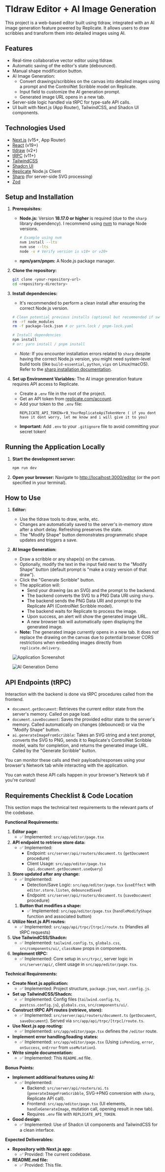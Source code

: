 # Tldraw Editor + AI Image Generation

This project is a web-based editor built using tldraw, integrated with an AI image generation feature powered by Replicate. It allows users to draw scribbles and transform them into detailed images using AI.

## Features

*   Real-time collaborative vector editor using tldraw.
*   Automatic saving of the editor's state (debounced).
*   Manual shape modification button.
*   AI Image Generation:
    *   Convert drawings/scribbles on the canvas into detailed images using a prompt and the ControlNet Scribble model on Replicate.
    *   Input field to customize the AI generation prompt.
    *   Generated image URL opens in a new tab.
*   Server-side logic handled via tRPC for type-safe API calls.
*   UI built with Next.js (App Router), TailwindCSS, and Shadcn UI components.

## Technologies Used

*   [Next.js](https://nextjs.org/) (v15+, App Router)
*   [React](https://reactjs.org/) (v19+)
*   [tldraw](https://tldraw.dev/) (v2+)
*   [tRPC](https://trpc.io/) (v11+)
*   [TailwindCSS](https://tailwindcss.com/)
*   [Shadcn UI](https://ui.shadcn.com/)
*   [Replicate](https://replicate.com/) Node.js Client
*   [Sharp](https://sharp.pixelplumbing.com/) (for server-side SVG processing)
*   [Zod](https://zod.dev/)

## Setup and Installation



1.  **Prerequisites:**
    *   **Node.js:** Version **18.17.0 or higher** is required (due to the `sharp` library dependency). I recommend using [nvm](https://github.com/nvm-sh/nvm) to manage Node versions.
        ```bash
        # Example using nvm
        nvm install --lts
        nvm use --lts
        node -v # Verify version is v18+ or v20+
        ```
        
    *   **npm/yarn/pnpm:** A Node.js package manager.

2.  **Clone the repository:**
    ```bash
    git clone <your-repository-url>
    cd <repository-directory>
    ```

3.  **Install dependencies:**
    *   It's recommended to perform a clean install after ensuring the correct Node.js version.
    ```bash
    # Clean potential previous installs (optional but recommended if switching Node versions)
    rm -rf node_modules
    rm -f package-lock.json # or yarn.lock / pnpm-lock.yaml

    # Install dependencies
    npm install
    # or: yarn install / pnpm install
    ```
    *   *Note:* If you encounter installation errors related to `sharp` despite having the correct Node.js version, you might need system-level build tools (like `build-essential`, `python`, `vips` on Linux/macOS). Refer to the [sharp installation documentation](https://sharp.pixelplumbing.com/install).

4.  **Set up Environment Variables:**
    The AI image generation feature requires API access to Replicate.
    *   Create a `.env` file in the root of the project.
    *   Get an API token from [replicate.com/account](https://replicate.com/account).
    *   Add your token to the `.env` file:
        ```env
        REPLICATE_API_TOKEN=r8_YourReplicateApiTokenHere ( if you dont have it dont worry, let me know and i will give it to you)
        ```
    *   **Important:** Add `.env` to your `.gitignore` file to avoid committing your secret token!

## Running the Application Locally

1.  **Start the development server:**
    ```bash
    npm run dev
    ```

2.  **Open your browser:**
    Navigate to [http://localhost:3000/editor](http://localhost:3000/editor) (or the port specified in your terminal).

## How to Use

1.  **Editor:**
    *   Use the tldraw tools to draw, write, etc.
    *   Changes are automatically saved to the server's in-memory store after a short delay. Refreshing preserves the state.
    *   The "Modify Shape" button demonstrates programmatic shape updates and triggers a save.


    

2.  **AI Image Generation:**
    *   Draw a scribble or any shape(s) on the canvas.
    *   Optionally, modify the text in the input field next to the "Modify Shape" button (default prompt is "make a crazy version of that draw").
    *   Click the "Generate Scribble" button.
    *   The application will:
        *   Send your drawing (as an SVG) and the prompt to the backend.
        *   The backend converts the SVG to a PNG Data URI using `sharp`.
        *   The backend sends the PNG Data URI and prompt to the Replicate API (ControlNet Scribble model).
        *   The backend waits for Replicate to process the image.
        *   Upon success, an alert will show the generated image URL.
        *   A new browser tab will automatically open displaying the generated image.
    *   **Note:** The generated image currently opens in a new tab. It does *not* replace the drawing on the canvas due to potential browser CORS restrictions when embedding images directly from `replicate.delivery`.

    ![Application Screenshot](public/before.png)


    ![AI Generation Demo](public/after.png)

## API Endpoints (tRPC)

Interaction with the backend is done via tRPC procedures called from the frontend.

*   `document.getDocument`: Retrieves the current editor state from the server's memory. Called on page load.
*   `document.saveDocument`: Saves the provided editor state to the server's memory. Called automatically on changes (debounced) or via the "Modify Shape" button.
*   `ai.generateImageFromScribble`: Takes an SVG string and a text prompt, converts the SVG to PNG, sends it to Replicate's ControlNet Scribble model, waits for completion, and returns the generated image URL. Called by the "Generate Scribble" button.

You can monitor these calls and their payloads/responses using your browser's Network tab while interacting with the application.

You can watch these API calls happen in your browser's Network tab if you're curious!

## Requirements Checklist & Code Location

This section maps the technical test requirements to the relevant parts of the codebase.

**Functional Requirements:**

1.  **Editor page:**
    *   ✅ Implemented: `src/app/editor/page.tsx`
2.  **API endpoint to retrieve store data:**
    *   ✅ Implemented: 
        *   Endpoint: `src/server/api/routers/document.ts` (`getDocument` procedure)
        *   Client Usage: `src/app/editor/page.tsx` (`api.document.getDocument.useQuery`)
3.  **Store updated after any change:**
    *   ✅ Implemented: 
        *   Detection/Save Logic: `src/app/editor/page.tsx` (`useEffect` with `editor.store.listen`, `debouncedSave`)
        *   Endpoint: `src/server/api/routers/document.ts` (`saveDocument` procedure)
    1.  **Button that modifies a shape:**
        *   ✅ Implemented: `src/app/editor/page.tsx` (`handleModifyShape` function and associated button)
4.  **Utilize Next.js API routes:**
    *   ✅ Implemented: `src/app/api/trpc/[trpc]/route.ts` (Handles all tRPC requests)
5.  **Use TailwindCSS/Shadcn:**
    *   ✅ Implemented: `tailwind.config.ts`, `globals.css`, `src/components/ui/`, `className` props in components.
6.  **Implement tRPC:**
    *   ✅ Implemented: Core setup in `src/trpc/`, server logic in `src/server/api/`, client usage in `src/app/editor/page.tsx`.

**Technical Requirements:**

*   **Create Next.js application:**
    *   ✅ Implemented: Project structure, `package.json`, `next.config.js`.
*   **Set up TailwindCSS/Shadcn:**
    *   ✅ Implemented: Config files (`tailwind.config.ts`, `postcss.config.js`), `globals.css`, `src/components/ui/`.
*   **Construct tRPC API routes (retrieve, store):**
    *   ✅ Implemented: `src/server/api/routers/document.ts` (`getDocument`, `saveDocument`). Served via `src/app/api/trpc/[trpc]/route.ts`.
*   **Use Next.js app routing:**
    *   ✅ Implemented: `src/app/editor/page.tsx` defines the `/editor` route.
*   **Implement error handling/loading states:**
    *   ✅ Implemented: `src/app/editor/page.tsx` (Using `isPending`, `error`, `onSuccess`, `onError` from `useMutation`).
*   **Write simple documentation:**
    *   ✅ Implemented: This `README.md` file.

**Bonus Points:**

*   **Implement additional features using AI:**
    *   ✅ Implemented:
        *   Backend: `src/server/api/routers/ai.ts` (`generateImageFromScribble`, SVG->PNG conversion with `sharp`, Replicate API call).
        *   Frontend: `src/app/editor/page.tsx` (UI elements, `handleGenerateImage`, mutation call, opening result in new tab).
        *   Requires `.env` file with `REPLICATE_API_TOKEN`.
*   **Good design:**
    *   ✅ Implemented: Use of Shadcn UI components and TailwindCSS for a clean interface.

**Expected Deliverables:**

*   **Repository with Next.js app:**
    *   ✅ Provided: The current codebase.
*   **README.md file:**
    *   ✅ Provided: This file.
